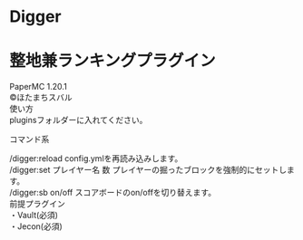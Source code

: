 # Digger

# 整地兼ランキングプラグイン <br>
PaperMC 1.20.1<br>
©ほたまちスバル <br>
使い方<br>
pluginsフォルダーに入れてください。

コマンド系

/digger:reload config.ymlを再読み込みします。<br>
/digger:set プレイヤー名 数 プレイヤーの掘ったブロックを強制的にセットします。<br>
/digger:sb on/off スコアボードのon/offを切り替えます。<br>
前提プラグイン<br>
・Vault(必須)<br>
・Jecon(必須)